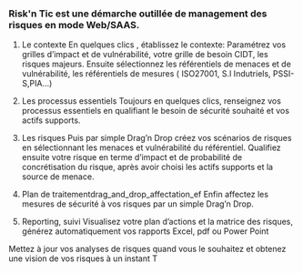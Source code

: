 ### Risk'n Tic est une démarche outillée de management des risques en mode Web/SAAS.

1) Le contexte
En quelques clics , établissez le contexte: Paramétrez vos grilles d’impact et de vulnérabilité, votre grille de besoin CIDT, les risques majeurs.
Ensuite sélectionnez les référentiels de menaces et de vulnérabilité, les référentiels de mesures ( ISO27001, S.I Indutriels, PSSI-S,PIA…)

2) Les processus essentiels
Toujours en quelques clics,  renseignez vos processus essentiels  en qualifiant le besoin de sécurité souhaité et vos actifs supports.

3) Les risques
Puis par simple Drag’n Drop créez vos scénarios de risques en sélectionnant les menaces et vulnérabilité du référentiel.
Qualifiez ensuite votre risque en terme d’impact et de probabilité de concrétisation du risque, après avoir choisi les actifs supports et la source de menace.

4) Plan de traitementdrag_and_drop_affectation_ef
Enfin affectez les mesures de sécurité à vos risques par un simple Drag’n Drop.

5) Reporting, suivi
Visualisez votre plan d’actions et la matrice des risques, générez automatiquement vos rapports Excel, pdf ou Power Point

Mettez à jour vos analyses de risques quand vous le souhaitez et obtenez une vision de vos risques à un instant T